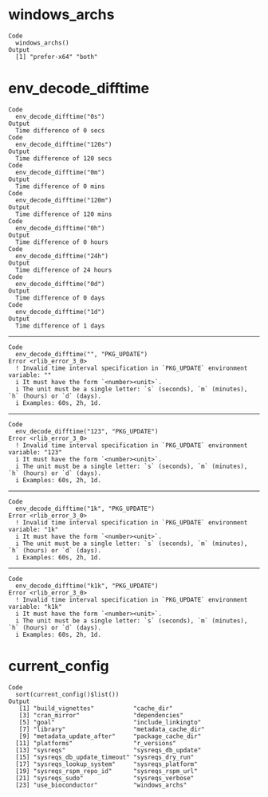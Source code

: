 # windows_archs

    Code
      windows_archs()
    Output
      [1] "prefer-x64" "both"      

# env_decode_difftime

    Code
      env_decode_difftime("0s")
    Output
      Time difference of 0 secs
    Code
      env_decode_difftime("120s")
    Output
      Time difference of 120 secs
    Code
      env_decode_difftime("0m")
    Output
      Time difference of 0 mins
    Code
      env_decode_difftime("120m")
    Output
      Time difference of 120 mins
    Code
      env_decode_difftime("0h")
    Output
      Time difference of 0 hours
    Code
      env_decode_difftime("24h")
    Output
      Time difference of 24 hours
    Code
      env_decode_difftime("0d")
    Output
      Time difference of 0 days
    Code
      env_decode_difftime("1d")
    Output
      Time difference of 1 days

---

    Code
      env_decode_difftime("", "PKG_UPDATE")
    Error <rlib_error_3_0>
      ! Invalid time interval specification in `PKG_UPDATE` environment variable: ""
      i It must have the form `<number><unit>`.
      i The unit must be a single letter: `s` (seconds), `m` (minutes), `h` (hours) or `d` (days).
      i Examples: 60s, 2h, 1d.

---

    Code
      env_decode_difftime("123", "PKG_UPDATE")
    Error <rlib_error_3_0>
      ! Invalid time interval specification in `PKG_UPDATE` environment variable: "123"
      i It must have the form `<number><unit>`.
      i The unit must be a single letter: `s` (seconds), `m` (minutes), `h` (hours) or `d` (days).
      i Examples: 60s, 2h, 1d.

---

    Code
      env_decode_difftime("1k", "PKG_UPDATE")
    Error <rlib_error_3_0>
      ! Invalid time interval specification in `PKG_UPDATE` environment variable: "1k"
      i It must have the form `<number><unit>`.
      i The unit must be a single letter: `s` (seconds), `m` (minutes), `h` (hours) or `d` (days).
      i Examples: 60s, 2h, 1d.

---

    Code
      env_decode_difftime("k1k", "PKG_UPDATE")
    Error <rlib_error_3_0>
      ! Invalid time interval specification in `PKG_UPDATE` environment variable: "k1k"
      i It must have the form `<number><unit>`.
      i The unit must be a single letter: `s` (seconds), `m` (minutes), `h` (hours) or `d` (days).
      i Examples: 60s, 2h, 1d.

# current_config

    Code
      sort(current_config()$list())
    Output
       [1] "build_vignettes"           "cache_dir"                
       [3] "cran_mirror"               "dependencies"             
       [5] "goal"                      "include_linkingto"        
       [7] "library"                   "metadata_cache_dir"       
       [9] "metadata_update_after"     "package_cache_dir"        
      [11] "platforms"                 "r_versions"               
      [13] "sysreqs"                   "sysreqs_db_update"        
      [15] "sysreqs_db_update_timeout" "sysreqs_dry_run"          
      [17] "sysreqs_lookup_system"     "sysreqs_platform"         
      [19] "sysreqs_rspm_repo_id"      "sysreqs_rspm_url"         
      [21] "sysreqs_sudo"              "sysreqs_verbose"          
      [23] "use_bioconductor"          "windows_archs"            

